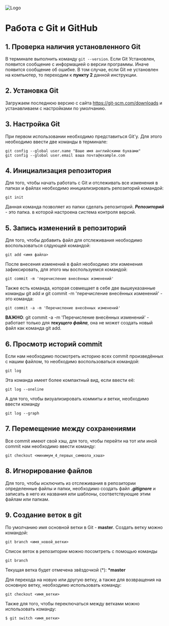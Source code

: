 ![Logo](Git-Logo-1788C.png)
# Работа с Git и GitHub

## 1. Проверка наличия установленного Git
В терминале выполнить команду `git --version`.
Если Git Установлен, появится сообщение с информацией о версии программы. Иначе появится сообщение об ошибке.
В том случае, если Git не установлен на компьютер, то переходим к **пункту 2** данной инструкции.

## 2. Установка Git
Загружаем последнюю версию с сайта
https://git-scm.com/downloads
и устанавливаем с настройками по умолчанию.

## 3. Настройка Git
При первом использовании необходимо представиться Git'у. Для этого необходимо ввести две команды в терминале:
```
git config --global user.name "Ваше имя английскими буквами"
git config --global user.email ваша почта@example.com
```

## 4. Инициализация репозитория
Для того, чтобы начать работать с Git и отслеживать все изменения в папках и файлах необходимо инициализировать репозиторий командой:
```
git init
```
Данная команда позволяет из папки сделать репозиторий. 
***Репозиторий*** - это папка. в которой настроена система контроля версий.

## 5. Запись изменений в репозиторий
Для того, чтобы добавить файл для отслеживания необходимо воспользоваться слдующей командой:
```
git add <имя файла>
```
После внесения изменений в файл необходимо эти изменения зафиксировать, для этого мы воспользуемся командой:
```
git commit -m 'перечисление внесённых изменений'
```
Также есть команда, которая совмещает в себе две вышеуказанные команды git add и git commit -m 'перечисление внесённых изменений' - это команда:
```
git commit -a -m 'Перечисление внесённых изменений'
```
**ВАЖНО**: git commit -a -m 'Перечисление внесённых изменений' - работает только для ***текущего файла***, она не может создать новый файл как команда git add.

## 6. Просмотр историй commit
Если нам необходимо посмотреть историю всех commit произведённых с нашим файлом, то необходимо воспользоваться командой:
```
git log
```
Эта команда имеет более компактный вид, если ввести её:
```
git log --oneline
```
А для того, чтобы визуализировать коммиты и ветки, необходимо ввести команду
```
git log --graph
```
## 7. Перемещение между сохранениями

Все commit имеют свой хэш, для того, чтобы перейти на тот или иной commit нам необходимо ввести команду:
```
git checkout <минимум_4_первых_символа_хэша>
```

## 8. Игнорирование файлов
Для того, чтобы исключить из отслеживания в репозитории определенные файлы и папки, необходимо создать файл ***.gitignore*** и записать в него их названия или шаблоны, соответствующие этим файлам или папкам. 

## 9. Создание веток в git
По умолчанию имя основной ветки в Git - **master**.
Создать ветку можно командой:
```
git branch <имя_новой_ветки>
```
Список веток в репозитории можно посомтреть с помощью команды
```
git branch
```
Текущая ветка будет отмечена звёздочкой (*): **\*master**

Для перехода на новую или другую ветку, а также для возвращения на основную ветку, необходимо использовать команду:
```
git checkout <имя_ветки>
```

Также для того, чтобы переключаться между ветками можно использовать команду:
```
$ git switch <имя_ветки>
```